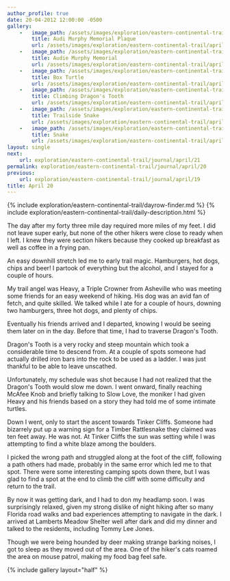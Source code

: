 ```yaml
---
author_profile: true
date: 20-04-2012 12:00:00 -0500
gallery:
    -   image_path: /assets/images/exploration/eastern-continental-trail/april/small/20-1.jpg
        title: Audi Murphy Memorial Plaque
        url: /assets/images/exploration/eastern-continental-trail/april/large/20-1.jpg
    -   image_path: /assets/images/exploration/eastern-continental-trail/april/small/20-2.jpg
        title: Audie Murphy Memorial
        url: /assets/images/exploration/eastern-continental-trail/april/large/20-2.jpg
    -   image_path: /assets/images/exploration/eastern-continental-trail/april/small/20-3.jpg
        title: Box Turtle
        url: /assets/images/exploration/eastern-continental-trail/april/large/20-3.jpg
    -   image_path: /assets/images/exploration/eastern-continental-trail/april/small/20-4.jpg
        title: Climbing Dragon's Tooth
        url: /assets/images/exploration/eastern-continental-trail/april/large/20-4.jpg
    -   image_path: /assets/images/exploration/eastern-continental-trail/april/small/20-5.jpg
        title: Trailside Snake
        url: /assets/images/exploration/eastern-continental-trail/april/large/20-5.jpg
    -   image_path: /assets/images/exploration/eastern-continental-trail/april/small/20-6.jpg
        title: Snake
        url: /assets/images/exploration/eastern-continental-trail/april/large/20-6.jpg
layout: single
next:
    url: exploration/eastern-continental-trail/journal/april/21
permalink: exploration/eastern-continental-trail/journal/april/20
previous:
    url: exploration/eastern-continental-trail/journal/april/19
title: April 20
---
```

{% include exploration/eastern-continental-trail/dayrow-finder.md %}
{% include exploration/eastern-continental-trail/daily-description.html %}

The day after my forty three mile day required more miles of my feet. I did not leave super early, but none of the other hikers were close to ready when I left. I knew they were section hikers because they cooked up breakfast as well as coffee in a frying pan.

An easy downhill stretch led me to early trail magic. Hamburgers, hot dogs, chips and beer! I partook of everything but the alcohol, and I stayed for a couple of hours.

My trail angel was Heavy, a Triple Crowner from Asheville who was meeting some friends for an easy weekend of hiking. His dog was an avid fan of fetch, and quite skilled. We talked while I ate for a couple of hours, downing two hamburgers, three hot dogs, and plenty of chips.

Eventually his friends arrived and I departed, knowing I would be seeing them later on in the day. Before that time, I had to traverse Dragon's Tooth.

Dragon's Tooth is a very rocky and steep mountain which took a considerable time to descend from. At a couple of spots someone had actually drilled iron bars into the rock to be used as a ladder. I was just thankful to be able to leave unscathed.

Unfortunately, my schedule was shot because I had not realized that the Dragon's Tooth would slow me down. I went onward, finally reaching McAfee Knob and briefly talking to Slow Love, the moniker I had given Heavy and his friends based on a story they had told me of some intimate turtles.

Down I went, only to start the ascent towards Tinker Cliffs. Someone had bizarrely put up a warning sign for a Timber Rattlesnake they claimed was ten feet away. He was not. At Tinker Cliffs the sun was setting while I was attempting to find a white blaze among the boulders.

I picked the wrong path and struggled along at the foot of the cliff, following a path others had made, probably in the same error which led me to that spot. There were some interesting camping spots down there, but I was glad to find a spot at the end to climb the cliff with some difficulty and return to the trail.

By now it was getting dark, and I had to don my headlamp soon. I was surprisingly relaxed, given my strong dislike of night hiking after so many Florida road walks and bad experiences attempting to navigate in the dark. I arrived at Lamberts Meadow Shelter well after dark and did my dinner and talked to the residents, including Tommy Lee Jones.

Though we were being hounded by deer making strange barking noises, I got to sleep as they moved out of the area. One of the hiker's cats roamed the area on mouse patrol, making my food bag feel safe.

{% include gallery layout="half" %}